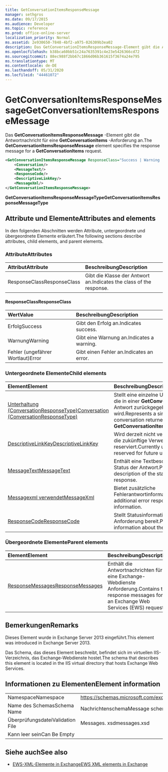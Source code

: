 ```yaml
---
title: GetConversationItemsResponseMessage
manager: sethgros
ms.date: 09/17/2015
ms.audience: Developer
ms.topic: reference
ms.prod: office-online-server
localization_priority: Normal
ms.assetid: 2e930650-7848-4bf2-a975-026309b3ea02
description: Das GetConversationItemsResponseMessage-Element gibt die Antwortnachricht für eine GetConversationItems-Anforderung an.
ms.openlocfilehash: b38bca60bb51c24a7635391c4e23e5426366cd72
ms.sourcegitcommit: 88ec988f2bb67c1866d06b361615f3674a24e795
ms.translationtype: MT
ms.contentlocale: de-DE
ms.lasthandoff: 05/31/2020
ms.locfileid: "44461072"
---
```

# <a name="getconversationitemsresponsemessage"></a><span data-ttu-id="574f5-103">GetConversationItemsResponseMessage</span><span class="sxs-lookup"><span data-stu-id="574f5-103">GetConversationItemsResponseMessage</span></span>

<span data-ttu-id="574f5-104">Das **GetConversationItemsResponseMessage** -Element gibt die Antwortnachricht für eine **GetConversationItems** -Anforderung an.</span><span class="sxs-lookup"><span data-stu-id="574f5-104">The **GetConversationItemsResponseMessage** element specifies the response message for a **GetConversationItems** request.</span></span> 
  
```XML
<GetConversationItemsResponseMessage ResponseClass="Success | Warning | Error">
    <Conversation/>
    <MessageText/>
    <ResponseCode/>
    <DescriptiveLinkKey/>
    <MessageXml/>
</GetConversationItemsResponseMessage>
```

 <span data-ttu-id="574f5-105">**GetConversationItemsResponseMessageType**</span><span class="sxs-lookup"><span data-stu-id="574f5-105">**GetConversationItemsResponseMessageType**</span></span>
## <a name="attributes-and-elements"></a><span data-ttu-id="574f5-106">Attribute und Elemente</span><span class="sxs-lookup"><span data-stu-id="574f5-106">Attributes and elements</span></span>

<span data-ttu-id="574f5-107">In den folgenden Abschnitten werden Attribute, untergeordnete und übergeordnete Elemente erläutert.</span><span class="sxs-lookup"><span data-stu-id="574f5-107">The following sections describe attributes, child elements, and parent elements.</span></span>
  
### <a name="attributes"></a><span data-ttu-id="574f5-108">Attribute</span><span class="sxs-lookup"><span data-stu-id="574f5-108">Attributes</span></span>

|<span data-ttu-id="574f5-109">**Attribut**</span><span class="sxs-lookup"><span data-stu-id="574f5-109">**Attribute**</span></span>|<span data-ttu-id="574f5-110">**Beschreibung**</span><span class="sxs-lookup"><span data-stu-id="574f5-110">**Description**</span></span>|
|:-----|:-----|
|<span data-ttu-id="574f5-111">ResponseClass</span><span class="sxs-lookup"><span data-stu-id="574f5-111">ResponseClass</span></span>  <br/> |<span data-ttu-id="574f5-112">Gibt die Klasse der Antwort an.</span><span class="sxs-lookup"><span data-stu-id="574f5-112">Indicates the class of the response.</span></span>  <br/> |
   
#### <a name="responseclass"></a><span data-ttu-id="574f5-113">ResponseClass</span><span class="sxs-lookup"><span data-stu-id="574f5-113">ResponseClass</span></span>

|<span data-ttu-id="574f5-114">**Wert**</span><span class="sxs-lookup"><span data-stu-id="574f5-114">**Value**</span></span>|<span data-ttu-id="574f5-115">**Beschreibung**</span><span class="sxs-lookup"><span data-stu-id="574f5-115">**Description**</span></span>|
|:-----|:-----|
|<span data-ttu-id="574f5-116">Erfolg</span><span class="sxs-lookup"><span data-stu-id="574f5-116">Success</span></span>  <br/> |<span data-ttu-id="574f5-117">Gibt den Erfolg an.</span><span class="sxs-lookup"><span data-stu-id="574f5-117">Indicates success.</span></span>  <br/> |
|<span data-ttu-id="574f5-118">Warnung</span><span class="sxs-lookup"><span data-stu-id="574f5-118">Warning</span></span>  <br/> |<span data-ttu-id="574f5-119">Gibt eine Warnung an.</span><span class="sxs-lookup"><span data-stu-id="574f5-119">Indicates a warning.</span></span>  <br/> |
|<span data-ttu-id="574f5-120">Fehler (ungefährer Wortlaut)</span><span class="sxs-lookup"><span data-stu-id="574f5-120">Error</span></span>  <br/> |<span data-ttu-id="574f5-121">Gibt einen Fehler an.</span><span class="sxs-lookup"><span data-stu-id="574f5-121">Indicates an error.</span></span>  <br/> |
   
### <a name="child-elements"></a><span data-ttu-id="574f5-122">Untergeordnete Elemente</span><span class="sxs-lookup"><span data-stu-id="574f5-122">Child elements</span></span>

|<span data-ttu-id="574f5-123">**Element**</span><span class="sxs-lookup"><span data-stu-id="574f5-123">**Element**</span></span>|<span data-ttu-id="574f5-124">**Beschreibung**</span><span class="sxs-lookup"><span data-stu-id="574f5-124">**Description**</span></span>|
|:-----|:-----|
|[<span data-ttu-id="574f5-125">Unterhaltung (ConversationResponseType)</span><span class="sxs-lookup"><span data-stu-id="574f5-125">Conversation (ConversationResponseType)</span></span>](conversation-conversationresponsetype.md) <br/> |<span data-ttu-id="574f5-126">Stellt eine einzelne Unterhaltung dar, die in einer **GetConversationItems** -Antwort zurückgegeben wird.</span><span class="sxs-lookup"><span data-stu-id="574f5-126">Represents a single conversation returned in a **GetConversationItems** response.</span></span>  <br/> |
|[<span data-ttu-id="574f5-127">DescriptiveLinkKey</span><span class="sxs-lookup"><span data-stu-id="574f5-127">DescriptiveLinkKey</span></span>](descriptivelinkkey.md) <br/> |<span data-ttu-id="574f5-128">Wird derzeit nicht verwendet und für die zukünftige Verwendung reserviert.</span><span class="sxs-lookup"><span data-stu-id="574f5-128">Currently unused and reserved for future use.</span></span>  <br/> |
|[<span data-ttu-id="574f5-129">MessageText</span><span class="sxs-lookup"><span data-stu-id="574f5-129">MessageText</span></span>](messagetext.md) <br/> |<span data-ttu-id="574f5-130">Enthält eine Textbeschreibung des Status der Antwort.</span><span class="sxs-lookup"><span data-stu-id="574f5-130">Provides a text description of the status of the response.</span></span>  <br/> |
|[<span data-ttu-id="574f5-131">Messagexml verwendet</span><span class="sxs-lookup"><span data-stu-id="574f5-131">MessageXml</span></span>](messagexml.md) <br/> |<span data-ttu-id="574f5-132">Bietet zusätzliche Fehlerantwortinformationen.</span><span class="sxs-lookup"><span data-stu-id="574f5-132">Provides additional error response information.</span></span>  <br/> |
|[<span data-ttu-id="574f5-133">ResponseCode</span><span class="sxs-lookup"><span data-stu-id="574f5-133">ResponseCode</span></span>](responsecode.md) <br/> |<span data-ttu-id="574f5-134">Stellt Statusinformationen zur Anforderung bereit.</span><span class="sxs-lookup"><span data-stu-id="574f5-134">Provides status information about the request.</span></span>  <br/> |
   
### <a name="parent-elements"></a><span data-ttu-id="574f5-135">Übergeordnete Elemente</span><span class="sxs-lookup"><span data-stu-id="574f5-135">Parent elements</span></span>

|<span data-ttu-id="574f5-136">**Element**</span><span class="sxs-lookup"><span data-stu-id="574f5-136">**Element**</span></span>|<span data-ttu-id="574f5-137">**Beschreibung**</span><span class="sxs-lookup"><span data-stu-id="574f5-137">**Description**</span></span>|
|:-----|:-----|
|[<span data-ttu-id="574f5-138">ResponseMessages</span><span class="sxs-lookup"><span data-stu-id="574f5-138">ResponseMessages</span></span>](responsemessages.md) <br/> |<span data-ttu-id="574f5-139">Enthält die Antwortnachrichten für eine Exchange-Webdienste Anforderung.</span><span class="sxs-lookup"><span data-stu-id="574f5-139">Contains the response messages for an Exchange Web Services (EWS) request.</span></span>  <br/> |
   
## <a name="remarks"></a><span data-ttu-id="574f5-140">Bemerkungen</span><span class="sxs-lookup"><span data-stu-id="574f5-140">Remarks</span></span>

<span data-ttu-id="574f5-141">Dieses Element wurde in Exchange Server 2013 eingeführt.</span><span class="sxs-lookup"><span data-stu-id="574f5-141">This element was introduced in Exchange Server 2013.</span></span>
  
<span data-ttu-id="574f5-142">Das Schema, das dieses Element beschreibt, befindet sich im virtuellen IIS-Verzeichnis, das Exchange-Webdienste hostet.</span><span class="sxs-lookup"><span data-stu-id="574f5-142">The schema that describes this element is located in the IIS virtual directory that hosts Exchange Web Services.</span></span>
  
## <a name="element-information"></a><span data-ttu-id="574f5-143">Informationen zu Elementen</span><span class="sxs-lookup"><span data-stu-id="574f5-143">Element information</span></span>

|||
|:-----|:-----|
|<span data-ttu-id="574f5-144">Namespace</span><span class="sxs-lookup"><span data-stu-id="574f5-144">Namespace</span></span>  <br/> |https://schemas.microsoft.com/exchange/services/2006/messages  <br/> |
|<span data-ttu-id="574f5-145">Name des Schemas</span><span class="sxs-lookup"><span data-stu-id="574f5-145">Schema Name</span></span>  <br/> |<span data-ttu-id="574f5-146">Nachrichtenschema</span><span class="sxs-lookup"><span data-stu-id="574f5-146">Message schema</span></span>  <br/> |
|<span data-ttu-id="574f5-147">Überprüfungsdatei</span><span class="sxs-lookup"><span data-stu-id="574f5-147">Validation File</span></span>  <br/> |<span data-ttu-id="574f5-148">Messages. xsd</span><span class="sxs-lookup"><span data-stu-id="574f5-148">messages.xsd</span></span>  <br/> |
|<span data-ttu-id="574f5-149">Kann leer sein</span><span class="sxs-lookup"><span data-stu-id="574f5-149">Can Be Empty</span></span>  <br/> ||
   
## <a name="see-also"></a><span data-ttu-id="574f5-150">Siehe auch</span><span class="sxs-lookup"><span data-stu-id="574f5-150">See also</span></span>



- [<span data-ttu-id="574f5-151">EWS-XML-Elemente in Exchange</span><span class="sxs-lookup"><span data-stu-id="574f5-151">EWS XML elements in Exchange</span></span>](ews-xml-elements-in-exchange.md)

